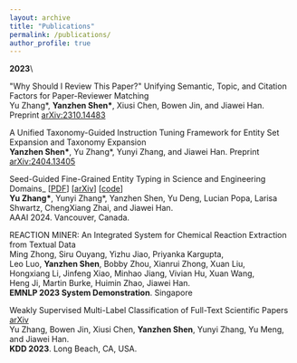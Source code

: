 ```yaml
---
layout: archive
title: "Publications"
permalink: /publications/
author_profile: true
---
```


**2023**\

"Why Should I Review This Paper?" Unifying Semantic, Topic, and Citation Factors for Paper-Reviewer Matching \
Yu Zhang*, **Yanzhen Shen\***, Xiusi Chen, Bowen Jin, and Jiawei Han. \
Preprint [arXiv:2310.14483](https://arxiv.org/abs/2310.14483)

A Unified Taxonomy-Guided Instruction Tuning Framework for Entity Set Expansion and Taxonomy Expansion \
**Yanzhen Shen\***, Yu Zhang*, Yunyi Zhang, and Jiawei Han. 
Preprint [arXiv:2404.13405](https://arxiv.org/abs/2402.13405)

Seed-Guided Fine-Grained Entity Typing in Science and Engineering Domains_ [[PDF](papers/aaai24.pdf)] [[arXiv](https://arxiv.org/abs/2401.13129)] [[code](https://github.com/yuzhimanhua/SEType)]     
**Yu Zhang\***, Yunyi Zhang\*, Yanzhen Shen, Yu Deng, Lucian Popa, Larisa Shwartz, ChengXiang Zhai, and Jiawei Han.     
AAAI 2024. Vancouver, Canada.

REACTION MINER: An Integrated System for Chemical Reaction Extraction from Textual Data \
Ming Zhong, Siru Ouyang, Yizhu Jiao, Priyanka Kargupta, \
Leo Luo, **Yanzhen Shen**, Bobby Zhou, Xianrui Zhong, Xuan Liu, \
Hongxiang Li, Jinfeng Xiao, Minhao Jiang, Vivian Hu, Xuan Wang, \
Heng Ji, Martin Burke, Huimin Zhao, Jiawei Han. \
**EMNLP 2023 System Demonstration**. Singapore

Weakly Supervised Multi-Label Classification of Full-Text Scientific Papers [arXiv](https://arxiv.org/abs/2306.14003) \
Yu Zhang, Bowen Jin, Xiusi Chen, **Yanzhen Shen**, Yunyi Zhang, Yu Meng, and Jiawei Han. \
**KDD 2023**. Long Beach, CA, USA.

